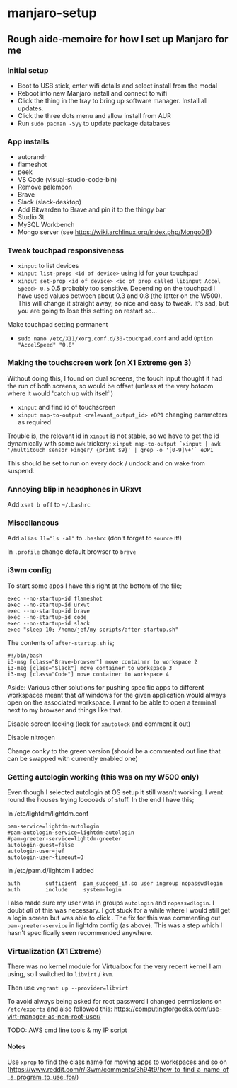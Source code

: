 # manjaro-setup
## Rough aide-memoire for how I set up Manjaro for me

### Initial setup 
- Boot to USB stick, enter wifi details and select install from the modal
- Reboot into new Manjaro install and connect to wifi
- Click the thing in the tray to bring up software manager. Install all updates. 
- Click the three dots menu and allow install from AUR
- Run `sudo pacman -Syy` to update package databases


### App installs
- autorandr
- flameshot
- peek
- VS Code (visual-studio-code-bin)
- Remove palemoon
- Brave
- Slack (slack-desktop)
- Add Bitwarden to Brave and pin it to the thingy bar
- Studio 3t
- MySQL Workbench
- Mongo server (see https://wiki.archlinux.org/index.php/MongoDB)

### Tweak touchpad responsiveness
- `xinput` to list devices
- `xinput list-props <id of device>` using id for your touchpad
- `xinput set-prop <id of device> <id of prop called libinput Accel Speed> 0.5` 0.5 probably too sensitive. Depending on the touchpad I have used values between about 0.3 and 0.8 (the latter on the W500). This will change it straight away, so nice and easy to tweak. It's sad, but you are going to lose this setting on restart so...

Make touchpad setting permanent
- `sudo nano /etc/X11/xorg.conf.d/30-touchpad.conf` and add `Option "AccelSpeed" "0.8"`

### Making the touchscreen work (on X1 Extreme gen 3)
Without doing this, I found on dual screens, the touch input thought it had the run of both screens, so would be offset (unless at the very botoom where it would 'catch up with itself')
- `xinput` and find id of touchscreen
- `xinput map-to-output <relevant_output_id> eDP1` changing parameters as required

Trouble is, the relevant id in `xinput` is not stable, so we have to get the id dynamically with some `awk` trickery;
```xinput map-to-output `xinput | awk '/multitouch sensor Finger/ {print $9}' | grep -o '[0-9]\+'` eDP1```

This should be set to run on every dock / undock and on wake from suspend.

### Annoying blip in headphones in URxvt
Add `xset b off` to `~/.bashrc`

### Miscellaneous
Add `alias ll="ls -al"` to `.bashrc` (don't forget to `source` it!)  

In `.profile` change default browser to `brave`  

### i3wm config  
To start some apps I have this right at the bottom of the file;
```
exec --no-startup-id flameshot
exec --no-startup-id urxvt
exec --no-startup-id brave
exec --no-startup-id code
exec --no-startup-id slack
exec "sleep 10; /home/jef/my-scripts/after-startup.sh"
```

The contents of `after-startup.sh` is;
```
#!/bin/bash
i3-msg [class="Brave-browser"] move container to workspace 2
i3-msg [class="Slack"] move container to workspace 3
i3-msg [class="Code"] move container to workspace 4
```

Aside: Various other solutions for pushing specific apps to different workspaces meant that _all_ windows for the given application would always open on the associated workspace. I want to be able to open a terminal next to my browser and things like that. 

Disable screen locking (look for `xautolock` and comment it out)  

Disable nitrogen

Change conky to the green version (should be a commented out line that can be swapped with currently enabled one)



### Getting autologin working (this was on my W500 only)
Even though I selected autologin at OS setup it still wasn't working. I went round the houses trying looooads of stuff. In the end I have this;

In /etc/lightdm/lightdm.conf
```
pam-service=lightdm-autologin
#pam-autologin-service=lightdm-autologin
#pam-greeter-service=lightdm-greeter
autologin-guest=false
autologin-user=jef
autologin-user-timeout=0
```

In /etc/pam.d/lightdm I added
```
auth        sufficient  pam_succeed_if.so user ingroup nopasswdlogin
auth        include     system-login
```
I also made sure my user was in groups `autologin` and `nopasswdlogin`. 
I doubt _all_ of this was necessary. I got stuck for a while where I would still get a login screen but was able to click <enter>. The fix for this was commenting out `pam-greeter-service` in lightdm config (as above). This was a step which I hasn't specifically seen recommended anywhere. 

### Virtualization (X1 Extreme)
There was no kernel module for Virtualbox for the very recent kernel I am using, so I switched to `libvirt` / `kvm`.

Then use `vagrant up --provider=libvirt`

To avoid always being asked for root password I changed permissions on `/etc/exports` and also followed this: https://computingforgeeks.com/use-virt-manager-as-non-root-user/






TODO: AWS cmd line tools & my IP script  




#### Notes
Use `xprop` to find the class name for moving apps to workspaces and so on (https://www.reddit.com/r/i3wm/comments/3h94t9/how_to_find_a_name_of_a_program_to_use_for/)






